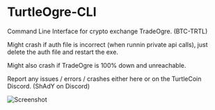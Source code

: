 # TurtleOgre-CLI
Command Line Interface for crypto exchange TradeOgre. (BTC-TRTL)

Might crash if auth file is incorrect (when runnin private api calls), just delete the auth file and restart the exe.

Might also crash if TradeOgre is 100% down and unreachable.

Report any issues / errors / crashes either here or on the TurtleCoin Discord. (ShAdY on Discord)

![Screenshot](https://github.com/sslp/TurtleOgre-CLI/blob/master/2018-02-08%2019_55_30-TurtleOgre%20CLI.png)
